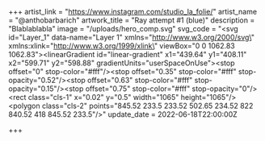 +++
artist_link = "https://www.instagram.com/studio_la_folie/"
artist_name = "@anthobarbarich"
artwork_title = "Ray attempt #1 (blue)"
description = "Blablablabla"
image = "/uploads/hero_comp.svg"
svg_code = "<svg id=\"Layer_1\" data-name=\"Layer 1\" xmlns=\"http://www.w3.org/2000/svg\" xmlns:xlink=\"http://www.w3.org/1999/xlink\" viewBox=\"0 0 1062.83 1062.83\"><defs><style>.cls-1{fill:#0013ff;stroke:#fff;stroke-linecap:round;stroke-miterlimit:10;}.cls-2{fill:url(#linear-gradient);}</style><linearGradient id=\"linear-gradient\" x1=\"439.64\" y1=\"408.11\" x2=\"599.71\" y2=\"598.88\" gradientUnits=\"userSpaceOnUse\"><stop offset=\"0\" stop-color=\"#fff\"/><stop offset=\"0.35\" stop-color=\"#fff\" stop-opacity=\"0.52\"/><stop offset=\"0.63\" stop-color=\"#fff\" stop-opacity=\"0.15\"/><stop offset=\"0.75\" stop-color=\"#fff\" stop-opacity=\"0\"/></linearGradient></defs><title>bluetest</title><rect class=\"cls-1\" x=\"0.02\" y=\"0.5\" width=\"1065\" height=\"1065\"/><polygon class=\"cls-2\" points=\"845.52 233.5 233.52 502.65 234.52 822 840.52 418 845.52 233.5\"/></svg>"
update_date = 2022-06-18T22:00:00Z

+++
